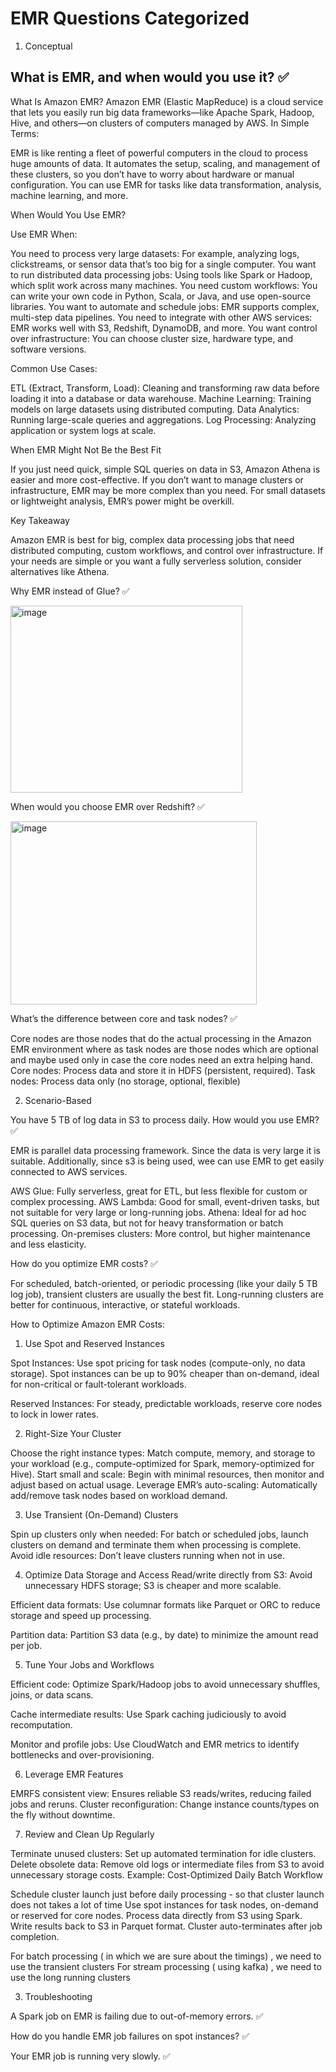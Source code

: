 # EMR Questions Categorized

1. Conceptual

## What is EMR, and when would you use it? ✅

What Is Amazon EMR?
Amazon EMR (Elastic MapReduce) is a cloud service that lets you easily run big data frameworks—like Apache Spark, Hadoop, Hive, and others—on clusters of computers managed by AWS.
In Simple Terms:

EMR is like renting a fleet of powerful computers in the cloud to process huge amounts of data.
It automates the setup, scaling, and management of these clusters, so you don’t have to worry about hardware or manual configuration.
You can use EMR for tasks like data transformation, analysis, machine learning, and more.

When Would You Use EMR?

Use EMR When:

You need to process very large datasets: For example, analyzing logs, clickstreams, or sensor data that’s too big for a single computer.
You want to run distributed data processing jobs: Using tools like Spark or Hadoop, which split work across many machines.
You need custom workflows: You can write your own code in Python, Scala, or Java, and use open-source libraries.
You want to automate and schedule jobs: EMR supports complex, multi-step data pipelines.
You need to integrate with other AWS services: EMR works well with S3, Redshift, DynamoDB, and more.
You want control over infrastructure: You can choose cluster size, hardware type, and software versions.

Common Use Cases:

ETL (Extract, Transform, Load): Cleaning and transforming raw data before loading it into a database or data warehouse.
Machine Learning: Training models on large datasets using distributed computing.
Data Analytics: Running large-scale queries and aggregations.
Log Processing: Analyzing application or system logs at scale.

When EMR Might Not Be the Best Fit

If you just need quick, simple SQL queries on data in S3, Amazon Athena is easier and more cost-effective.
If you don’t want to manage clusters or infrastructure, EMR may be more complex than you need.
For small datasets or lightweight analysis, EMR’s power might be overkill.

Key Takeaway

Amazon EMR is best for big, complex data processing jobs that need distributed computing, custom workflows, and control over infrastructure.
If your needs are simple or you want a fully serverless solution, consider alternatives like Athena.

Why EMR instead of Glue? ✅

<img width="371" height="299" alt="image" src="https://github.com/user-attachments/assets/5b44a15e-9579-41d4-8f24-ddf391354698" />

When would you choose EMR over Redshift? ✅

<img width="394" height="293" alt="image" src="https://github.com/user-attachments/assets/ae75968f-6964-4331-a0d8-c4abae992a46" />

What’s the difference between core and task nodes? ✅

Core nodes are those nodes that do the actual processing in the Amazon EMR environment where as task nodes are those nodes which are optional and maybe used only in case the core nodes need an extra helping hand.
Core nodes: Process data and store it in HDFS (persistent, required).
Task nodes: Process data only (no storage, optional, flexible)

2. Scenario-Based

You have 5 TB of log data in S3 to process daily. How would you use EMR? ✅

EMR is parallel data processing framework. Since the data is very large it is suitable. Additionally, since s3 is being used, wee can use EMR to get easily connected to AWS services.

AWS Glue: Fully serverless, great for ETL, but less flexible for custom or complex processing.
AWS Lambda: Good for small, event-driven tasks, but not suitable for very large or long-running jobs.
Athena: Ideal for ad hoc SQL queries on S3 data, but not for heavy transformation or batch processing.
On-premises clusters: More control, but higher maintenance and less elasticity.

How do you optimize EMR costs? ✅

For scheduled, batch-oriented, or periodic processing (like your daily 5 TB log job), transient clusters are usually the best fit.
Long-running clusters are better for continuous, interactive, or stateful workloads.


How to Optimize Amazon EMR Costs:

1. Use Spot and Reserved Instances

Spot Instances:
Use spot pricing for task nodes (compute-only, no data storage).
Spot instances can be up to 90% cheaper than on-demand, ideal for non-critical or fault-tolerant workloads.

Reserved Instances:
For steady, predictable workloads, reserve core nodes to lock in lower rates.

2. Right-Size Your Cluster

Choose the right instance types:
Match compute, memory, and storage to your workload (e.g., compute-optimized for Spark, memory-optimized for Hive).
Start small and scale:
Begin with minimal resources, then monitor and adjust based on actual usage.
Leverage EMR’s auto-scaling:
Automatically add/remove task nodes based on workload demand.

3. Use Transient (On-Demand) Clusters

Spin up clusters only when needed:
For batch or scheduled jobs, launch clusters on demand and terminate them when processing is complete.
Avoid idle resources:
Don’t leave clusters running when not in use.

4. Optimize Data Storage and Access
Read/write directly from S3:
Avoid unnecessary HDFS storage; S3 is cheaper and more scalable.


Efficient data formats:
Use columnar formats like Parquet or ORC to reduce storage and speed up processing.

Partition data:
Partition S3 data (e.g., by date) to minimize the amount read per job.

5. Tune Your Jobs and Workflows

Efficient code:
Optimize Spark/Hadoop jobs to avoid unnecessary shuffles, joins, or data scans.


Cache intermediate results:
Use Spark caching judiciously to avoid recomputation.

Monitor and profile jobs:
Use CloudWatch and EMR metrics to identify bottlenecks and over-provisioning.

6. Leverage EMR Features

EMRFS consistent view:
Ensures reliable S3 reads/writes, reducing failed jobs and reruns.
Cluster reconfiguration:
Change instance counts/types on the fly without downtime.

7. Review and Clean Up Regularly

Terminate unused clusters:
Set up automated termination for idle clusters.
Delete obsolete data:
Remove old logs or intermediate files from S3 to avoid unnecessary storage costs.
Example: Cost-Optimized Daily Batch Workflow


Schedule cluster launch just before daily processing - so that cluster launch does not takes a lot of time 
Use spot instances for task nodes, on-demand or reserved for core nodes.
Process data directly from S3 using Spark.
Write results back to S3 in Parquet format.
Cluster auto-terminates after job completion.

For batch processing ( in which we are sure about the timings) , we need to use the transient clusters
For stream processing ( using kafka) , we need to use the long running clusters

3. Troubleshooting

A Spark job on EMR is failing due to out-of-memory errors. ✅

How do you handle EMR job failures on spot instances? ✅

Your EMR job is running very slowly. ✅
